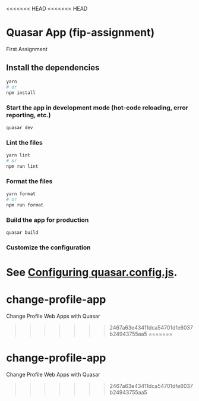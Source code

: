 <<<<<<< HEAD
<<<<<<< HEAD
# Quasar App (fip-assignment)

First Assignment

## Install the dependencies
```bash
yarn
# or
npm install
```

### Start the app in development mode (hot-code reloading, error reporting, etc.)
```bash
quasar dev
```


### Lint the files
```bash
yarn lint
# or
npm run lint
```


### Format the files
```bash
yarn format
# or
npm run format
```



### Build the app for production
```bash
quasar build
```

### Customize the configuration
See [Configuring quasar.config.js](https://v2.quasar.dev/quasar-cli-webpack/quasar-config-js).
=======
# change-profile-app
Change Profile Web Apps with Quasar 
>>>>>>> 2467a63e43411dca54701dfe6037b24943755aa5
=======
# change-profile-app
Change Profile Web Apps with Quasar 
>>>>>>> 2467a63e43411dca54701dfe6037b24943755aa5
